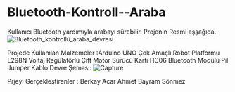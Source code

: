 # Bluetooth-Kontroll--Araba
Kullanıcı Bluetooth yardımıyla arabayı sürebilir.
Projenin Resmi aşşağıda.
![Bluetooth_kontrollü_araba_devresi](https://github.com/echoo35/Bluetooth-Kontroll--Araba/assets/135036416/8dc2836e-25aa-41e6-9f67-efc08318394b)

Projede Kullanılan Malzemeler :Arduino UNO 
                               Çok Amaçlı Robot Platformu
                               L298N Voltaj Regülatörlü Çift Motor Sürücü Kartı
                               HC06 Bluetooth Modülü
                               Pil
                               Jumper Kablo
Devre Şeması:
![Capture](https://github.com/echoo35/Bluetooth-Kontroll--Araba/assets/135036416/2f4c126f-fcb9-461b-be84-d4833a528ee0)

Prjeyi Gerçekleştirenler :
Berkay Acar
Ahmet Bayram Sönmez

